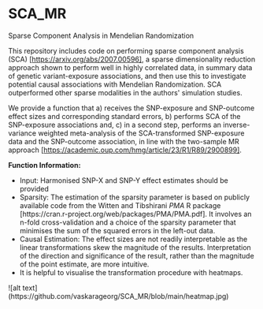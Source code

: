 # SCA_MR
Sparse Component Analysis in Mendelian Randomization

This repository includes code on performing sparse component analysis (SCA) [https://arxiv.org/abs/2007.00596], a sparse dimensionality reduction approach shown to perform well in highly correlated data, in summary data of genetic variant-exposure associations, and then use this to investigate potential causal associations with Mendelian Randomization. SCA outperformed other sparse modalities in the authors' simulation studies. 

We provide a function that 
a) receives the SNP-exposure and SNP-outcome effect sizes and corresponding standard errors,
b) performs SCA of the SNP-exposure associations and,
c) in a second step, performs an inverse-variance weighted meta-analysis of the SCA-transformed SNP-exposure data and the SNP-outcome association, in line with the two-sample MR approach [https://academic.oup.com/hmg/article/23/R1/R89/2900899].

<b>Function Information:</b>
<ul>
<li>Input: Harmonised SNP-X and SNP-Y effect estimates should be provided</li>
<li>Sparsity: The estimation of the sparsity parameter is based on publicly available code from the Witten and Tibshirani  <i>PMA</i> R package [https://cran.r-project.org/web/packages/PMA/PMA.pdf]. It involves an n-fold cross-validation and a choice of the sparsity parameter that minimises the sum of the squared errors in the left-out data.</li>
<li>Causal Estimation: The effect sizes are not readily interpretable as the linear transformations skew the magnitude of the results. Interpretation of the direction and significance of the result, rather than the magnitude of the point estimate, are more intuitive.</li>
<li>It is helpful to visualise the transformation procedure with heatmaps.</li>
</ul>
![alt text](https://github.com/vaskarageorg/SCA_MR/blob/main/heatmap.jpg)


